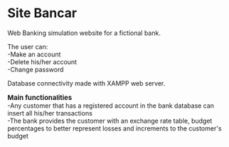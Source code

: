 # Site Bancar

Web Banking simulation website for a fictional bank.

The user can:<br>
  -Make an account<br>
  -Delete his/her account<br>
  -Change password
  
Database connectivity made with XAMPP web server.

<b style="font-size: 15px;"> Main functionalities </b><br>
  -Any customer that has a registered account in the bank database can insert all his/her transactions<br>
  -The bank provides the customer with an exchange rate table, budget percentages to better represent losses and increments to the customer's budget

